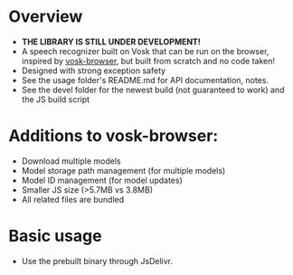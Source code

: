 # Overview
- **THE LIBRARY IS STILL UNDER DEVELOPMENT!**
- A speech recognizer built on Vosk that can be run on the browser, inspired by [vosk-browser](https://github.com/ccoreilly/vosk-browser), but built from scratch and no code taken!
- Designed with strong exception safety
- See the usage folder's README.md for API documentation, notes.
- See the devel folder for the newest build (not guaranteed to work) and the JS build script

# Additions to vosk-browser:
- Download multiple models
- Model storage path management (for multiple models)
- Model ID management (for model updates)
- Smaller JS size (>5.7MB vs 3.8MB)
- All related files are bundled

# Basic usage
- Use the prebuilt binary through JsDelivr.

